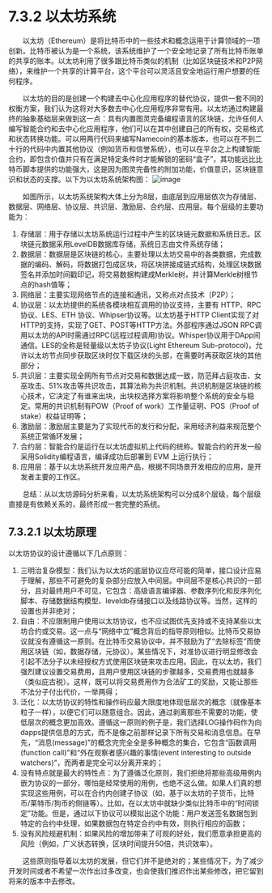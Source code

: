 # 7.3.2 以太坊系统

&emsp;&emsp;以太坊（Ethereum）是将比特币中的一些技术和概念运用于计算领域的一项创新。比特币被认为是一个系统，该系统维护了一个安全地记录了所有比特币账单的共享的账本。以太坊利用了很多跟比特币类似的机制（比如区块链技术和P2P网络），来维护一个共享的计算平台，这个平台可以灵活且安全地运行用户想要的任何程序。

&emsp;&emsp;以太坊的目的是创建一个构建去中心化应用程序的替代协议，提供一套不同的权衡方案，我们认为这将对大多数去中心化应用程序非常有用。以太坊通过构建最终的抽象基础层来做到这一点：具有内置图灵完备编程语言的区块链，允许任何人编写智能合约和去中心化应用程序，他们可以在其中创建自己的所有权，交易格式和状态转换功能。可以用两行代码来编写Namecoin的基本版本，也可以在不到二十行的代码中内置其他协议（例如货币和信誉系统），也可以在平台之上构建智能合约，即包含价值并只有在满足特定条件时才能解锁的密码“盒子”，其功能远比比特币脚本提供的功能强大，这是因为图灵完备性的附加功能，价值意识，区块链意识和状态的支撑。以下为以太坊系统架构图：
![image](https://user-images.githubusercontent.com/28097663/111060185-ff3cb080-84d5-11eb-9fd7-6374d7f9b74b.png)

&emsp;&emsp;如图所示，以太坊系统架构大体上分为8层，由底层到应用层依次为存储层、数据层、网络层、协议层、共识层、激励层、合约层、应用层。每个层级的主要功能为：

1. 存储层：用于存储以太坊系统运行过程中产生的区块链元数据和系统日志。区块链元数据采用LevelDB数据库存储，系统日志由文件系统存储；
2. 数据层：数据层是区块链的核心，主要处理以太坊交易中的各类数据，完成数据的编码、解码，将数据打包成区块，将区块拼接成链式结构，处理区块数据签名并添加时间戳印记，将交易数据构建成Merkle树，并计算Merkle树根节点的hash值等；
3. 网络层：主要实现网络节点的连接和通讯，又称点对点技术（P2P）；
4. 协议层：以太坊提供的系统各模块相互调用的协议支持，主要有 HTTP、RPC协议、LES、ETH 协议、Whipser协议等。以太坊基于HTTP Client实现了对HTTP的支持，实现了GET、POST等HTTP方法。外部程序通过JSON RPC调用以太坊的API时需通过RPC(远程过程调用)协议。Whisper协议用于DApp间通信。LES的全称是轻量级以太坊子协议(Light Ethereum Sub-protocol)，允许以太坊节点同步获取区块时仅下载区块的头部，在需要时再获取区块的其他部分；
5. 共识层：主要实现全网所有节点对交易和数据达成一致，防范拜占庭攻击、女巫攻击、51%攻击等共识攻击，其算法称为共识机制。共识机制是区块链的核心技术，它决定了有谁来出块，出块权选择方案将影响整个系统的安全与稳定。常用的共识机制有POW（Proof of work）工作量证明、POS（Proof of stake）权益证明等；
6. 激励层：激励层主要是为了实现代币的发行和分配，采用经济利益来规范整个系统正常循环发展；
7. 合约层：智能合约是运行在以太坊虚拟机上代码的统称。智能合约的开发一般采用Solidity编程语言，编译成功后部署到 EVM 上运行执行；
8. 应用层：基于以太坊系统开发应用产品，根据不同场景开发相应的应用，是开发者主要的工作区。

&emsp;&emsp;总结：从以太坊源码分析来看，以太坊系统架构可以分成8个层级，每个层级直接是有依赖关系的，最终形成一套完整的系统。

## 7.3.2.1 以太坊原理
以太坊协议的设计遵循以下几点原则：
1. 三明治复杂模型：我们认为以太坊的底层协议应尽可能的简单，接口设计应易于理解，那些不可避免的复杂部分应放入中间层。中间层不是核心共识的一部分，且对最终用户不可见，它包含：高级语言编译器、参数序列化和反序列化脚本、存储数据结构模型、leveldb存储接口以及线路协议等。当然，这样的设置也并非绝对；
2. 自由：不应限制用户使用以太坊协议，也不应试图优先支持或不支持某些以太坊合约或交易。这一点与“网络中立”概念背后的指导原则相似。比特币交易协议就没有遵循这一原则。在比特币交易协议中，并不鼓励为了“去除标签”而使用区块链（如，数据存储，元协议）。某些情况下，对准协议进行明显修改会引起不法分子以未经授权方式使用区块链来攻击应用。因此，在以太坊，我们强烈建议设置交易费用，且用户使用区块链的步骤越多，交易费用也就越多（类似庇古税）。这样，既可以将交易费用作为合法矿工的奖励，又能让那些不法分子付出代价，一举两得；
3. 泛化：以太坊协议的特性和操作码应最大限度地体现低层次的概念（就像基本粒子一样），以便它们可以随意组合。因此，通过剥离那些不需要的功能，使低层次的概念更加高效。遵循这一原则的例子是，我们选择LOG操作码作为向dapps提供信息的方式，而不是像之前那样记录下所有交易和消息信息。在早先，“消息(message)”的概念完完全全是多种概念的集合，它包含“函数调用(function call)”和“外在观察者感兴趣的事情(event interesting to outside watchers)”，而两者是完全可以分离开来的；
4. 没有特点就是最大的特性点：为了遵循泛化原则，我们拒绝将那些高级用例内嵌为协议的一部分，哪怕是经常使用的用例，也绝不这么做。如果人们真的想实现这些用例，可以在合约内创建子协议（如，基于以太坊的子货币，比特币/莱特币/狗币的侧链等）。比如，在以太坊中就缺少类似比特币中的“时间锁定”功能。但是，通过以下协议可以模拟出这个功能：用户发送签名数据包到特定的合约中处理，如果数据包在特定合约中有效，则执行相应的函数；
5. 没有风险规避机制：如果风险的增加带来了可观的好处，我们愿意承担更高的风险（例如，广义状态转换，区块时间提升50倍，共识效率）。

&emsp;&emsp;这些原则指导着以太坊的发展，但它们并不是绝对的；某些情况下，为了减少开发时间或者不希望一次作出过多改变，也会使我们推迟作出某些修改，把它留到将来的版本中去修改。